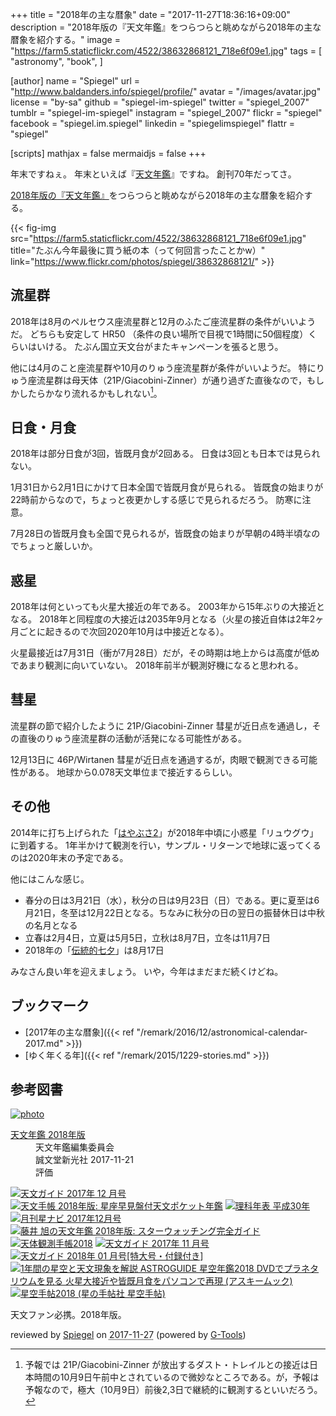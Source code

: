 +++
title = "2018年の主な暦象"
date =  "2017-11-27T18:36:16+09:00"
description = "2018年版の『天文年鑑』をつらつらと眺めながら2018年の主な暦象を紹介する。"
image = "https://farm5.staticflickr.com/4522/38632868121_718e6f09e1.jpg"
tags = [
  "astronomy",
  "book",
]

[author]
  name      = "Spiegel"
  url       = "http://www.baldanders.info/spiegel/profile/"
  avatar    = "/images/avatar.jpg"
  license   = "by-sa"
  github    = "spiegel-im-spiegel"
  twitter   = "spiegel_2007"
  tumblr    = "spiegel-im-spiegel"
  instagram = "spiegel_2007"
  flickr    = "spiegel"
  facebook  = "spiegel.im.spiegel"
  linkedin  = "spiegelimspiegel"
  flattr    = "spiegel"

[scripts]
  mathjax = false
  mermaidjs = false
+++

年末ですねぇ。
年末といえば『[天文年鑑](http://www.amazon.co.jp/exec/obidos/ASIN/4416717407/baldandersinf-22/ "天文年鑑 2018年版 | 天文年鑑編集委員会 |本 | 通販 | Amazon")』ですね。
創刊70年だってさ。

[2018年版の『天文年鑑』](http://www.amazon.co.jp/exec/obidos/ASIN/4416717407/baldandersinf-22/ "天文年鑑 2018年版 | 天文年鑑編集委員会 |本 | 通販 | Amazon")をつらつらと眺めながら2018年の主な暦象を紹介する。

{{< fig-img src="https://farm5.staticflickr.com/4522/38632868121_718e6f09e1.jpg" title="たぶん今年最後に買う紙の本（って何回言ったことかw）" link="https://www.flickr.com/photos/spiegel/38632868121/" >}}

## 流星群

2018年は8月のペルセウス座流星群と12月のふたご座流星群の条件がいいようだ。
どちらも安定して HR50 （条件の良い場所で目視で1時間に50個程度）くらいはいける。
たぶん国立天文台がまたキャンペーンを張ると思う。

他には4月のこと座流星群や10月のりゅう座流星群が条件がいいようだ。
特にりゅう座流星群は母天体（21P/Giacobini-Zinner）が通り過ぎた直後なので，もしかしたらかなり流れるかもしれない[^rm1]。

[^rm1]: 予報では 21P/Giacobini-Zinner が放出するダスト・トレイルとの接近は日本時間の10月9日午前中とされているので微妙なところである。が，予報は予報なので，極大（10月9日）前後2,3日で継続的に観測するといいだろう。

## 日食・月食

2018年は部分日食が3回，皆既月食が2回ある。
日食は3回とも日本では見られない。

1月31日から2月1日にかけて日本全国で皆既月食が見られる。
皆既食の始まりが22時前からなので，ちょっと夜更かしする感じで見られるだろう。
防寒に注意。

7月28日の皆既月食も全国で見られるが，皆既食の始まりが早朝の4時半頃なのでちょっと厳しいか。

## 惑星

2018年は何といっても火星大接近の年である。
2003年から15年ぶりの大接近となる。
2018年と同程度の大接近は2035年9月となる（火星の接近自体は2年2ヶ月ごとに起きるので次回2020年10月は中接近となる）。

火星最接近は7月31日（衝が7月28日）だが，その時期は地上からは高度が低めであまり観測に向いていない。
2018年前半が観測好機になると思われる。

## 彗星

流星群の節で紹介したように 21P/Giacobini-Zinner 彗星が近日点を通過し，その直後のりゅう座流星群の活動が活発になる可能性がある。

12月13日に 46P/Wirtanen 彗星が近日点を通過するが，肉眼で観測できる可能性がある。
地球から0.078天文単位まで接近するらしい。

## その他

2014年に打ち上げられた「[はやぶさ2](http://www.jaxa.jp/projects/sat/hayabusa2/index_j.html)」が2018年中頃に小惑星「リュウグウ」に到着する。
1年半かけて観測を行い，サンプル・リターンで地球に返ってくるのは2020年末の予定である。

他にはこんな感じ。

- 春分の日は3月21日（水），秋分の日は9月23日（日）である。更に夏至は6月21日，冬至は12月22日となる。ちなみに秋分の日の翌日の振替休日は中秋の名月となる
- 立春は2月4日，立夏は5月5日，立秋は8月7日，立冬は11月7日
- 2018年の「[伝統的七夕](https://www.nao.ac.jp/faq/a0310.html "質問3-10）伝統的七夕について教えて | 国立天文台")」は8月17日

みなさん良い年を迎えましょう。
いや，今年はまだまだ続くけどね。

## ブックマーク

- [2017年の主な暦象]({{< ref "/remark/2016/12/astronomical-calendar-2017.md" >}})
- [ゆく年くる年]({{< ref "/remark/2015/1229-stories.md" >}})

## 参考図書

<div class="hreview" ><a class="item url" href="http://www.amazon.co.jp/exec/obidos/ASIN/4416717407/baldandersinf-22/"><img src="https://images-fe.ssl-images-amazon.com/images/I/41djzrlPeeL._SL160_.jpg" alt="photo" class="photo"  /></a><dl ><dt class="fn"><a class="item url" href="http://www.amazon.co.jp/exec/obidos/ASIN/4416717407/baldandersinf-22/">天文年鑑 2018年版</a></dt><dd>天文年鑑編集委員会 </dd><dd>誠文堂新光社 2017-11-21</dd><dd>評価<abbr class="rating" title="5"><img src="http://g-images.amazon.com/images/G/01/detail/stars-5-0.gif" alt="" /></abbr> </dd></dl><p class="similar"><a href="http://www.amazon.co.jp/exec/obidos/ASIN/B075QQ253Z/baldandersinf-22/" target="_top"><img src="http://images.amazon.com/images/P/B075QQ253Z.09._SCTHUMBZZZ_.jpg"  alt="天文ガイド 2017年 12 月号"  /></a> <a href="http://www.amazon.co.jp/exec/obidos/ASIN/4805209127/baldandersinf-22/" target="_top"><img src="http://images.amazon.com/images/P/4805209127.09._SCTHUMBZZZ_.jpg"  alt="天文手帳 2018年版: 星座早見盤付天文ポケット年鑑"  /></a> <a href="http://www.amazon.co.jp/exec/obidos/ASIN/4621302175/baldandersinf-22/" target="_top"><img src="http://images.amazon.com/images/P/4621302175.09._SCTHUMBZZZ_.jpg"  alt="理科年表 平成30年"  /></a> <a href="http://www.amazon.co.jp/exec/obidos/ASIN/B0766DYYZ3/baldandersinf-22/" target="_top"><img src="http://images.amazon.com/images/P/B0766DYYZ3.09._SCTHUMBZZZ_.jpg"  alt="月刊星ナビ 2017年12月号"  /></a> <a href="http://www.amazon.co.jp/exec/obidos/ASIN/4416717091/baldandersinf-22/" target="_top"><img src="http://images.amazon.com/images/P/4416717091.09._SCTHUMBZZZ_.jpg"  alt="藤井 旭の天文年鑑 2018年版: スターウォッチング完全ガイド"  /></a> <a href="http://www.amazon.co.jp/exec/obidos/ASIN/4774191531/baldandersinf-22/" target="_top"><img src="http://images.amazon.com/images/P/4774191531.09._SCTHUMBZZZ_.jpg"  alt="天体観測手帳2018"  /></a> <a href="http://www.amazon.co.jp/exec/obidos/ASIN/B074WHDJNQ/baldandersinf-22/" target="_top"><img src="http://images.amazon.com/images/P/B074WHDJNQ.09._SCTHUMBZZZ_.jpg"  alt="天文ガイド 2017年 11 月号"  /></a> <a href="http://www.amazon.co.jp/exec/obidos/ASIN/B076MG4V16/baldandersinf-22/" target="_top"><img src="http://images.amazon.com/images/P/B076MG4V16.09._SCTHUMBZZZ_.jpg"  alt="天文ガイド 2018年 01 月号[特大号・付録付き]"  /></a> <a href="http://www.amazon.co.jp/exec/obidos/ASIN/4048997025/baldandersinf-22/" target="_top"><img src="http://images.amazon.com/images/P/4048997025.09._SCTHUMBZZZ_.jpg"  alt="1年間の星空と天文現象を解説 ASTROGUIDE 星空年鑑2018 DVDでプラネタリウムを見る 火星大接近や皆既月食をパソコンで再現 (アスキームック)"  /></a> <a href="http://www.amazon.co.jp/exec/obidos/ASIN/4902450445/baldandersinf-22/" target="_top"><img src="http://images.amazon.com/images/P/4902450445.09._SCTHUMBZZZ_.jpg"  alt="星空手帖2018 (星の手帖社 星空手帖)"  /></a> </p>
<p class="description">天文ファン必携。2018年版。</p>
<p class="gtools" >reviewed by <a href='#maker' class='reviewer'>Spiegel</a> on <abbr class="dtreviewed" title="2017-11-27">2017-11-27</abbr> (powered by <a href="http://www.goodpic.com/mt/aws/index.html" >G-Tools</a>)</p>
</div>

<!-- eof -->
